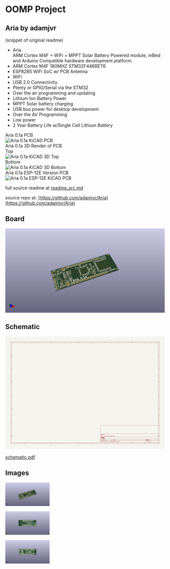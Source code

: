 # OOMP Project  
## Aria  by adamjvr  
  
(snippet of original readme)  
  
- Aria  
ARM Cortex M4F + WiFi + MPPT Solar Battery Powered module, mBed and Arduino Compatible hardware development platform.  
- ARM Cortex M4F 180MHZ STM32F446RET6  
- ESP8285 WiFi SoC w/ PCB Antenna  
- WiFi  
- USB 2.0 Connectivity  
- Plenty or GPIO/Serial via the STM32  
- Over the air programming and updating  
- Lithium Ion Battery Power  
- MPPT Solar battery charging  
- USB bus power for desktop development  
- Over the Air Programming  
- Low power  
- 2 Year Battery Life w/Single Cell Lithium Battery  
  
  
Aria 0.1a PCB  
![Aria 0.1a KiCAD PCB](/IMG/Aria2D.png)  
Aria 0.1a 3D Render of PCB  
Top  
![Aria 0.1a KiCAD 3D Top](/IMG/Aria3DTop.png)  
Bottom  
![Aria 0.1a KiCAD 3D Bottom](/IMG/Aria3DBottom.png)  
Aria 0.1a ESP-12E Version PCB  
![Aria 0.1a ESP-12E KiCAD PCB](/IMG/Aria2DESP12.png)  
  
  full source readme at [readme_src.md](readme_src.md)  
  
source repo at: [https://github.com/adamjvr/Aria](https://github.com/adamjvr/Aria)  
## Board  
  
[![working_3d.png](working_3d_600.png)](working_3d.png)  
## Schematic  
  
[![working_schematic.png](working_schematic_600.png)](working_schematic.png)  
  
[schematic pdf](working_schematic.pdf)  
## Images  
  
[![working_3d.png](working_3d_140.png)](working_3d.png)  
  
[![working_3d_back.png](working_3d_back_140.png)](working_3d_back.png)  
  
[![working_3d_front.png](working_3d_front_140.png)](working_3d_front.png)  
